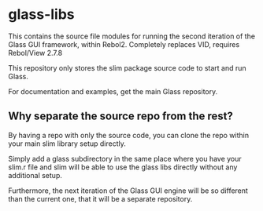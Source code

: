 glass-libs
==========

This contains the source file modules for running the second iteration of the Glass GUI framework, within Rebol2.  Completely replaces VID, requires Rebol/View 2.7.8

This repository only stores the slim package source code to start and run Glass.

For documentation and examples, get the main Glass repository.


Why separate the source repo from the rest?
----------

By having a repo with only the source code, you can clone the repo within your main slim library setup directly.

Simply add a glass subdirectory in the same place where you have your slim.r file and slim will be able to use the glass libs directly without any additional setup.

Furthermore, the next iteration of the Glass GUI engine will be so different than the current one, that it will be a separate repository.
